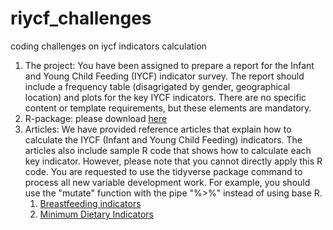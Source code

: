# riycf_challenges
coding challenges on iycf indicators calculation

1. The project: You have been assigned to prepare a report for the Infant and Young Child Feeding (IYCF) indicator survey. The report should include a frequency table (disagrigated by gender, geographical location) and plots for the key IYCF indicators. There are no specific content or template requirements, but these elements are mandatory.
2. R-package: please download [here](https://nutriverse.io/riycf/index.html)
3. Articles: We have provided reference articles that explain how to calculate the IYCF (Infant and Young Child Feeding) indicators. The articles also include sample R code that shows how to calculate each key indicator. However, please note that you cannot directly apply this R code. You are requested to use the tidyverse package command to process all new variable development work. For example, you should use the "mutate" function with the pipe "%>%" instead of using base R.
    1. [Breastfeeding indicators](https://nutriverse.io/riycf/articles/bf_indicators.html)
    2. [Minimum Dietary Indicators](https://nutriverse.io/riycf/articles/minimum_diet.html)
